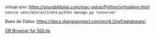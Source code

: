 virtual env: https://sourabhbajaj.com/mac-setup/Python/virtualenv.html  
`source venv/bin/activate`
`python manage.py runserver`

Base de Datos: https://docs.djangoproject.com/en/4.2/ref/databases/

[DB Browser for SQLite](https://sqlitebrowser.org/)